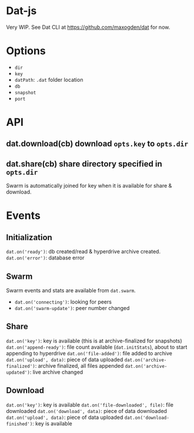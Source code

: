 # Dat-js

Very WIP. See Dat CLI at https://github.com/maxogden/dat for now.

# Options

* `dir`
* `key`
* `datPath`: `.dat` folder location
* `db`
* `snapshot`
* `port`

# API

## dat.download(cb) download `opts.key` to `opts.dir`

## dat.share(cb) share directory specified in `opts.dir`

Swarm is automatically joined for key when it is available for share & download.


# Events

## Initialization

`dat.on('ready')`: db created/read & hyperdrive archive created.
`dat.on('error')`: database error

## Swarm

Swarm events and stats are available from `dat.swarm`.

* `dat.on('connecting')`: looking for peers
* `dat.on('swarm-update')`: peer number changed

## Share

`dat.on('key')`: key is available (this is at archive-finalized for snapshots)
`dat.on('append-ready')`: file count available (`dat.initStats`), about to start appending to hyperdrive
`dat.on('file-added')`: file added to archive
`dat.on('upload', data)`: piece of data uploaded
`dat.on('archive-finalized')`: archive finalized, all files appended
`dat.on('archive-updated')`: live archive changed

## Download

`dat.on('key')`: key is available
`dat.on('file-downloaded', file)`: file downloaded
`dat.on('download', data)`: piece of data downloaded
`dat.on('upload', data)`: piece of data uploaded
`dat.on('download-finished')`: key is available